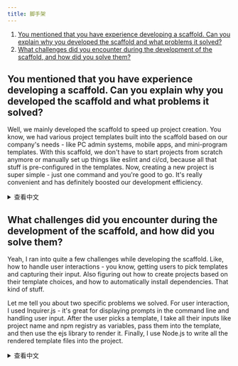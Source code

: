 ```yaml
---
title: 脚手架
---
```


1. [You mentioned that you have experience developing a scaffold. Can you explain why you developed the scaffold and what problems it solved?](#you-mentioned-that-you-have-experience-developing-a-scaffold-can-you-explain-why-you-developed-the-scaffold-and-what-problems-it-solved)
1. [What challenges did you encounter during the development of the scaffold, and how did you solve them?](#what-challenges-did-you-encounter-during-the-development-of-the-scaffold-and-how-did-you-solve-them)

## You mentioned that you have experience developing a scaffold. Can you explain why you developed the scaffold and what problems it solved?

Well, we mainly developed the scaffold to speed up project creation. You know, we had various project templates built into the scaffold based on our company's needs - like PC admin systems, mobile apps, and mini-program templates. With this scaffold, we don't have to start projects from scratch anymore or manually set up things like eslint and ci/cd, because all that stuff is pre-configured in the templates. Now, creating a new project is super simple - just one command and you're good to go. It's really convenient and has definitely boosted our development efficiency.

<details>
<summary>查看中文</summary>
你提到有开发脚手架的经历，能讲一下为什么要开发脚手架吗，它解决了什么问题？

开发脚手架主要为了能快速地创建项目。这个脚手架根据我们公司的业务需求内置了很多项目模板，例如 PC 后台管理系统、移动端 项目、小程序项目模板等等。有了脚手架，我们就不用再从零开始创建项目，也不用手动配置 eslint、ci/cd 了，因为项目模板都已经提前配置好了。现在使用脚手架来创建项目只需要一行命令，非常方便，大大的提升了开发效率。

</details>

## What challenges did you encounter during the development of the scaffold, and how did you solve them?

Yeah, I ran into quite a few challenges while developing the scaffold. Like, how to handle user interactions - you know, getting users to pick templates and capturing their input. Also figuring out how to create projects based on their template choices, and how to automatically install dependencies. That kind of stuff.

Let me tell you about two specific problems we solved. For user interaction, I used Inquirer.js - it's great for displaying prompts in the command line and handling user input. After the user picks a template, I take all their inputs like project name and npm registry as variables, pass them into the template, and then use the ejs library to render it. Finally, I use Node.js to write all the rendered template files into the project.

<details>
<summary>查看中文</summary>
你在开发脚手架的过程中遇到了哪些难题，你是怎么解决的？

我在开发脚手架的过程中确实遇到了很多难题。例如如何和用户交互，提示用户选择模板，识别用户的输入；如何根据用户选择的模板来创建项目；如何自动安装依赖等一系列问题。

我挑其中的两个问题来说吧。关于和用户交互的问题，我使用了 `Inquirer.js`，它能把提示输出到命令行，也能在命令行中识别用户的输入。在用户选择好模板后，我会根据用户输入的项目名称，npm 注册源等一系列参数当作变量传入模板，然后使用 `ejs` 库渲染模板，再通过 nodejs 将渲染好的模板文件写入项目。

</details>
